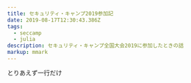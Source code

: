 ```yaml
---
title: セキュリティ・キャンプ2019参加記
date: 2019-08-17T12:30:43.386Z
tags:
  - seccamp
  - julia
description: セキュリティ・キャンプ全国大会2019に参加したときの話
markup: mmark
---
```

とりあえず一行だけ
